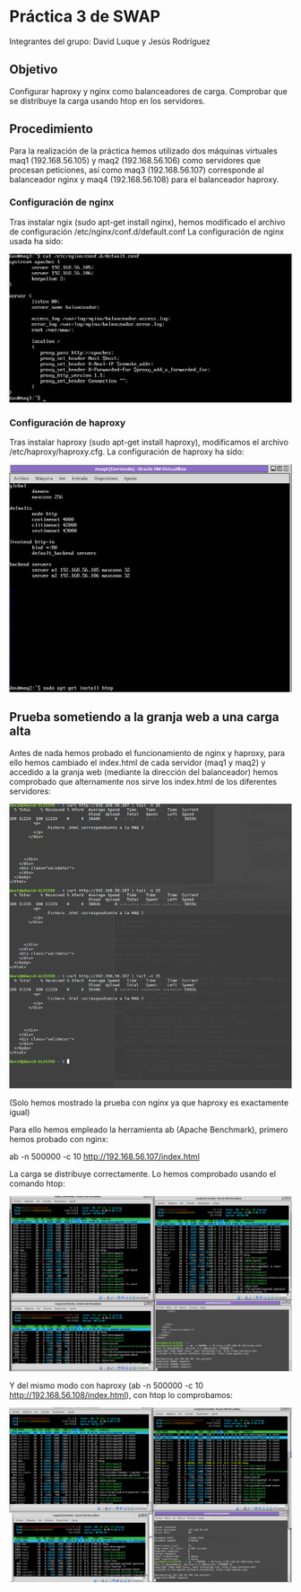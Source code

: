 # Práctica 3 de SWAP
Integrantes del grupo: David Luque y Jesús Rodríguez

## Objetivo
Configurar haproxy y nginx como balanceadores de carga. Comprobar que se distribuye la carga usando htop en los servidores.

## Procedimiento
Para la realización de la práctica hemos utilizado dos máquinas virtuales maq1 (192.168.56.105) y maq2 (192.168.56.106) como servidores que procesan peticiones, así como maq3 (192.168.56.107) corresponde al balanceador nginx y maq4 (192.168.56.108) para el balanceador haproxy.

### Configuración de nginx

Tras instalar ngix (sudo apt-get install nginx), hemos modificado el archivo de configuración /etc/nginx/conf.d/default.conf
La configuración de nginx usada ha sido: 

![Imagen1](pract3_nginx_config.png)


### Configuración de haproxy

Tras instalar haproxy (sudo apt-get install haproxy), modificamos el archivo /etc/haproxy/haproxy.cfg.
La configuración de haproxy ha sido:

![Imagen2](pract3_haproxy_config.png)


## Prueba sometiendo a la granja web a una carga alta

Antes de nada hemos probado el funcionamiento de nginx y haproxy, para ello hemos cambiado el index.html de cada servidor (maq1 y maq2) y accedido a la granja web (mediante la dirección del balanceador) hemos comprobado que alternamente nos sirve los index.html de los diferentes servidores:

![Imagen3](pract3_nginx_alterna.png)

(Solo hemos mostrado la prueba con nginx ya que haproxy es exactamente igual)

Para ello hemos empleado la herramienta ab (Apache Benchmark), primero hemos probado con nginx:

ab -n 500000 -c 10 http://192.168.56.107/index.html

La carga se distribuye correctamente. Lo hemos comprobado usando el comando htop:

![Imagen4](pract3_nginx_htop.png)


Y del mismo modo con haproxy (ab -n 500000 -c 10 http://192.168.56.108/index.html), con htop lo comprobamos:

![Imagen5](pract3_haproxy_htop.png)
